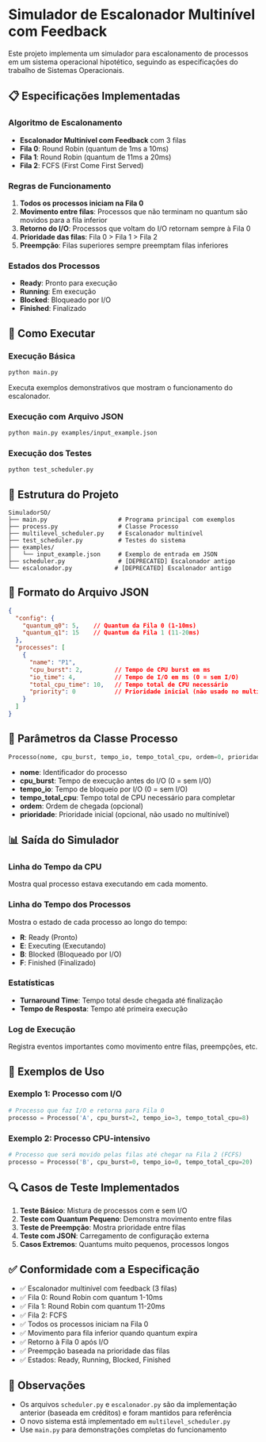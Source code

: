 # Simulador de Escalonador Multinível com Feedback

Este projeto implementa um simulador para escalonamento de processos em um sistema operacional hipotético, seguindo as especificações do trabalho de Sistemas Operacionais.

## 📋 Especificações Implementadas

### Algoritmo de Escalonamento
- **Escalonador Multinível com Feedback** com 3 filas
- **Fila 0**: Round Robin (quantum de 1ms a 10ms)
- **Fila 1**: Round Robin (quantum de 11ms a 20ms)  
- **Fila 2**: FCFS (First Come First Served)

### Regras de Funcionamento
1. **Todos os processos iniciam na Fila 0**
2. **Movimento entre filas**: Processos que não terminam no quantum são movidos para a fila inferior
3. **Retorno do I/O**: Processos que voltam do I/O retornam sempre à Fila 0
4. **Prioridade das filas**: Fila 0 > Fila 1 > Fila 2
5. **Preempção**: Filas superiores sempre preemptam filas inferiores

### Estados dos Processos
- **Ready**: Pronto para execução
- **Running**: Em execução
- **Blocked**: Bloqueado por I/O
- **Finished**: Finalizado

## 🚀 Como Executar

### Execução Básica
```bash
python main.py
```
Executa exemplos demonstrativos que mostram o funcionamento do escalonador.

### Execução com Arquivo JSON
```bash
python main.py examples/input_example.json
```

### Execução dos Testes
```bash
python test_scheduler.py
```

## 📁 Estrutura do Projeto

```
SimuladorSO/
├── main.py                    # Programa principal com exemplos
├── process.py                 # Classe Processo
├── multilevel_scheduler.py    # Escalonador multinível
├── test_scheduler.py          # Testes do sistema
├── examples/
│   └── input_example.json     # Exemplo de entrada em JSON
├── scheduler.py               # [DEPRECATED] Escalonador antigo
└── escalonador.py            # [DEPRECATED] Escalonador antigo
```

## 📄 Formato do Arquivo JSON

```json
{
  "config": {
    "quantum_q0": 5,    // Quantum da Fila 0 (1-10ms)
    "quantum_q1": 15    // Quantum da Fila 1 (11-20ms)
  },
  "processes": [
    {
      "name": "P1",
      "cpu_burst": 2,         // Tempo de CPU burst em ms
      "io_time": 4,           // Tempo de I/O em ms (0 = sem I/O)
      "total_cpu_time": 10,   // Tempo total de CPU necessário
      "priority": 0           // Prioridade inicial (não usado no multinível)
    }
  ]
}
```

## 🔧 Parâmetros da Classe Processo

```python
Processo(nome, cpu_burst, tempo_io, tempo_total_cpu, ordem=0, prioridade=0)
```

- **nome**: Identificador do processo
- **cpu_burst**: Tempo de execução antes do I/O (0 = sem I/O)
- **tempo_io**: Tempo de bloqueio por I/O (0 = sem I/O)
- **tempo_total_cpu**: Tempo total de CPU necessário para completar
- **ordem**: Ordem de chegada (opcional)
- **prioridade**: Prioridade inicial (opcional, não usado no multinível)

## 📊 Saída do Simulador

### Linha do Tempo da CPU
Mostra qual processo estava executando em cada momento.

### Linha do Tempo dos Processos
Mostra o estado de cada processo ao longo do tempo:
- **R**: Ready (Pronto)
- **E**: Executing (Executando)
- **B**: Blocked (Bloqueado por I/O)
- **F**: Finished (Finalizado)

### Estatísticas
- **Turnaround Time**: Tempo total desde chegada até finalização
- **Tempo de Resposta**: Tempo até primeira execução

### Log de Execução
Registra eventos importantes como movimento entre filas, preempções, etc.

## 🎯 Exemplos de Uso

### Exemplo 1: Processo com I/O
```python
# Processo que faz I/O e retorna para Fila 0
processo = Processo('A', cpu_burst=2, tempo_io=3, tempo_total_cpu=8)
```

### Exemplo 2: Processo CPU-intensivo
```python
# Processo que será movido pelas filas até chegar na Fila 2 (FCFS)
processo = Processo('B', cpu_burst=0, tempo_io=0, tempo_total_cpu=20)
```

## 🔍 Casos de Teste Implementados

1. **Teste Básico**: Mistura de processos com e sem I/O
2. **Teste com Quantum Pequeno**: Demonstra movimento entre filas
3. **Teste de Preempção**: Mostra prioridade entre filas
4. **Teste com JSON**: Carregamento de configuração externa
5. **Casos Extremos**: Quantums muito pequenos, processos longos

## ✅ Conformidade com a Especificação

- ✅ Escalonador multinível com feedback (3 filas)
- ✅ Fila 0: Round Robin com quantum 1-10ms
- ✅ Fila 1: Round Robin com quantum 11-20ms
- ✅ Fila 2: FCFS
- ✅ Todos os processos iniciam na Fila 0
- ✅ Movimento para fila inferior quando quantum expira
- ✅ Retorno à Fila 0 após I/O
- ✅ Preempção baseada na prioridade das filas
- ✅ Estados: Ready, Running, Blocked, Finished

## 🐛 Observações

- Os arquivos `scheduler.py` e `escalonador.py` são da implementação anterior (baseada em créditos) e foram mantidos para referência
- O novo sistema está implementado em `multilevel_scheduler.py`
- Use `main.py` para demonstrações completas do funcionamento
